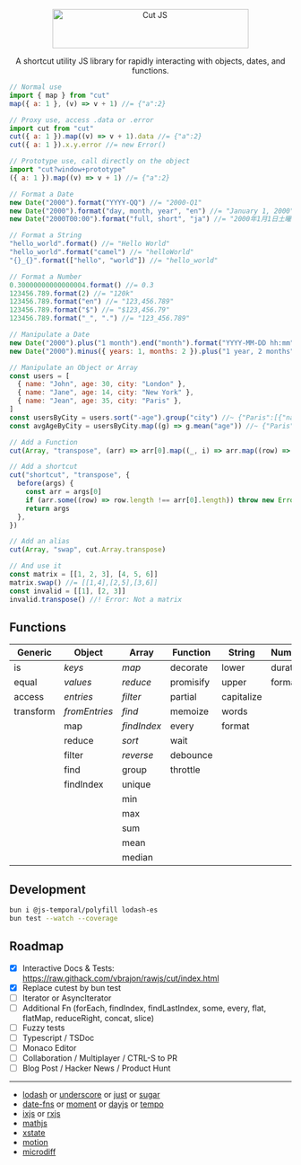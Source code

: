 <p align="center">
  <a href="https://raw.githack.com/vbrajon/rawjs/cut/index.html" target="_blank">
    <picture>
      <source media="(prefers-color-scheme: dark)" srcset="https://raw.githubusercontent.com/vbrajon/rawjs/cut/logo-dark.svg">
      <source media="(prefers-color-scheme: light)" srcset="https://raw.githubusercontent.com/vbrajon/rawjs/cut/logo-light.svg">
      <img alt="Cut JS" src="https://raw.githubusercontent.com/vbrajon/rawjs/cut/logo-light.svg" width="350" height="70" style="max-width: 100%;">
    </picture>
  </a>
</p>

<p align="center">
  A shortcut utility JS library for rapidly interacting with objects, dates, and functions.
</p>

<!-- prettier-ignore -->
```js
// Normal use
import { map } from "cut"
map({ a: 1 }, (v) => v + 1) //= {"a":2}

// Proxy use, access .data or .error
import cut from "cut"
cut({ a: 1 }).map((v) => v + 1).data //= {"a":2}
cut({ a: 1 }).x.y.error //= new Error()

// Prototype use, call directly on the object
import "cut?window+prototype"
({ a: 1 }).map((v) => v + 1) //= {"a":2}

// Format a Date
new Date("2000").format("YYYY-QQ") //= "2000-Q1"
new Date("2000").format("day, month, year", "en") //= "January 1, 2000"
new Date("2000T00:00").format("full, short", "ja") //= "2000年1月1日土曜日 0:00"

// Format a String
"hello_world".format() //= "Hello World"
"hello_world".format("camel") //= "helloWorld"
"{}_{}".format(["hello", "world"]) //= "hello_world"

// Format a Number
0.30000000000000004.format() //= 0.3
123456.789.format(2) //= "120k"
123456.789.format("en") //= "123,456.789"
123456.789.format("$") //= "$123,456.79"
123456.789.format("_", ".") //= "123_456.789"

// Manipulate a Date
new Date("2000").plus("1 month").end("month").format("YYYY-MM-DD hh:mm") //= "2000-02-29 23:59"
new Date("2000").minus({ years: 1, months: 2 }).plus("1 year, 2 months").toISOString().slice(0, 10) //= "2000-01-01"

// Manipulate an Object or Array
const users = [
  { name: "John", age: 30, city: "London" },
  { name: "Jane", age: 14, city: "New York" },
  { name: "Jean", age: 35, city: "Paris" },
]
const usersByCity = users.sort("-age").group("city") //~ {"Paris":[{"name":"Jean","age":35...}
const avgAgeByCity = usersByCity.map((g) => g.mean("age")) //~ {"Paris":35...}

// Add a Function
cut(Array, "transpose", (arr) => arr[0].map((_, i) => arr.map((row) => row[i])))

// Add a shortcut
cut("shortcut", "transpose", {
  before(args) {
    const arr = args[0]
    if (arr.some((row) => row.length !== arr[0].length)) throw new Error("Not a matrix")
    return args
  },
})

// Add an alias
cut(Array, "swap", cut.Array.transpose)

// And use it
const matrix = [[1, 2, 3], [4, 5, 6]]
matrix.swap() //= [[1,4],[2,5],[3,6]]
const invalid = [[1], [2, 3]]
invalid.transpose() //! Error: Not a matrix
```

## Functions

| Generic   | Object        | Array       | Function  | String     | Number   | Date        | RegExp |
| --------- | ------------- | ----------- | --------- | ---------- | -------- | ----------- | ------ |
| is        | _keys_        | _map_       | decorate  | lower      | duration | relative    | escape |
| equal     | _values_      | _reduce_    | promisify | upper      | format   | getWeek     | plus   |
| access    | _entries_     | _filter_    | partial   | capitalize |          | getQuarter  | minus  |
| transform | _fromEntries_ | _find_      | memoize   | words      |          | getLastDate |        |
|           | map           | _findIndex_ | every     | format     |          | getTimezone |        |
|           | reduce        | _sort_      | wait      |            |          | format      |        |
|           | filter        | _reverse_   | debounce  |            |          | modify      |        |
|           | find          | group       | throttle  |            |          | plus        |        |
|           | findIndex     | unique      |           |            |          | minus       |        |
|           |               | min         |           |            |          | start       |        |
|           |               | max         |           |            |          | end         |        |
|           |               | sum         |           |            |          |             |        |
|           |               | mean        |           |            |          |             |        |
|           |               | median      |           |            |          |             |        |

## Development

```bash
bun i @js-temporal/polyfill lodash-es
bun test --watch --coverage
```

## Roadmap

- [x] Interactive Docs & Tests: https://raw.githack.com/vbrajon/rawjs/cut/index.html
- [x] Replace cutest by bun test
- [ ] Iterator or AsyncIterator
- [ ] Additional Fn (forEach, findIndex, findLastIndex, some, every, flat, flatMap, reduceRight, concat, slice)
- [ ] Fuzzy tests
- [ ] Typescript / TSDoc
- [ ] Monaco Editor
- [ ] Collaboration / Multiplayer / CTRL-S to PR
- [ ] Blog Post / Hacker News / Product Hunt

---

- [lodash](https://lodash.com/) or [underscore](https://underscorejs.org/) or [just](https://anguscroll.com/just/) or [sugar](https://sugarjs.com/)
- [date-fns](https://date-fns.org/) or [moment](https://momentjs.com/) or [dayjs](https://day.js.org/) or [tempo](https://tempo.formkit.com/)
- [ixjs](https://github.com/ReactiveX/IxJS) or [rxjs](https://rxjs.dev/)
- [mathjs](https://mathjs.org/)
- [xstate](https://xstate.js.org/)
- [motion](https://motion.dev/)
- [microdiff](https://github.com/AsyncBanana/microdiff)
